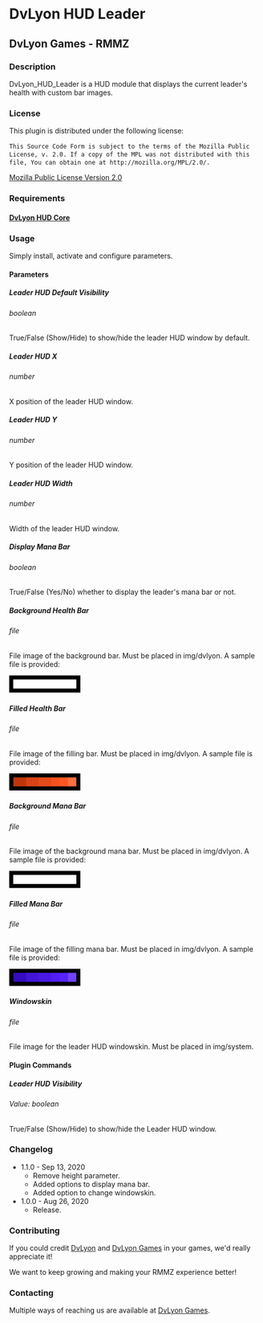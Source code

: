 # DvLyon HUD Leader

## DvLyon Games - RMMZ

### Description

DvLyon_HUD_Leader is a HUD module that displays the current leader's health with custom bar images.

### License

This plugin is distributed under the following license:

	This Source Code Form is subject to the terms of the Mozilla Public
	License, v. 2.0. If a copy of the MPL was not distributed with this
	file, You can obtain one at http://mozilla.org/MPL/2.0/.

[Mozilla Public License Version 2.0](http://mozilla.org/MPL/2.0/ "Mozilla Public License Version 2.0")

### Requirements

#### [DvLyon HUD Core](https://dvlyon.com/plugins/hud)

### Usage

Simply install, activate and configure parameters.

#### Parameters

##### Leader HUD Default Visibility
###### boolean

True/False (Show/Hide) to show/hide the leader HUD window by default.

##### Leader HUD X
###### number

X position of the leader HUD window.

##### Leader HUD Y
###### number

Y position of the leader HUD window.

##### Leader HUD Width
###### number

Width of the leader HUD window.

##### Display Mana Bar
###### boolean

True/False (Yes/No) whether to display the leader's mana bar or not.

##### Background Health Bar
###### file

File image of the background bar. Must be placed in img/dvlyon. A sample file is provided:

![bar](https://github.com/dvlyon/RMMZ/raw/master/HUD/Leader/Assets/bar.png)

##### Filled Health Bar
###### file

File image of the filling bar. Must be placed in img/dvlyon. A sample file is provided:

![barFill](https://github.com/dvlyon/RMMZ/raw/master/HUD/Leader/Assets/barFill.png)

##### Background Mana Bar
###### file

File image of the background mana bar. Must be placed in img/dvlyon. A sample file is provided:

![bar](https://github.com/dvlyon/RMMZ/raw/master/HUD/Leader/Assets/bar.png)

##### Filled Mana Bar
###### file

File image of the filling mana bar. Must be placed in img/dvlyon. A sample file is provided:

![barFill](https://github.com/dvlyon/RMMZ/raw/master/HUD/Leader/Assets/manaBarFill.png)

##### Windowskin
###### file

File image for the leader HUD windowskin. Must be placed in img/system.

#### Plugin Commands

##### Leader HUD Visibility
###### Value: boolean

True/False (Show/Hide) to show/hide the Leader HUD window.

### Changelog

* 1.1.0 - Sep 13, 2020
  * Remove height parameter.
  * Added options to display mana bar.
  * Added option to change windowskin.
* 1.0.0 - Aug 26, 2020
  * Release.

### Contributing

If you could credit [DvLyon](https://dvlyon.com) and [DvLyon Games](https://games.dvlyon.com) in your games, we'd really appreciate it!

We want to keep growing and making your RMMZ experience better!

### Contacting

Multiple ways of reaching us are available at [DvLyon Games](https://games.dvlyon.com).
